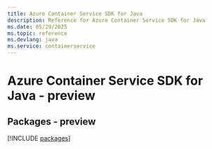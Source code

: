 ```yaml
---
title: Azure Container Service SDK for Java
description: Reference for Azure Container Service SDK for Java
ms.date: 05/29/2025
ms.topic: reference
ms.devlang: java
ms.service: containerservice
---
```

# Azure Container Service SDK for Java - preview
## Packages - preview
[!INCLUDE [packages](container-service-index.md)]